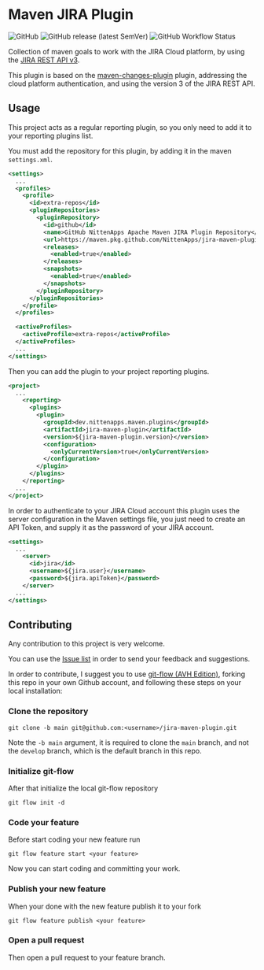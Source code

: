 <!---
 Copyright (c) 2020. Sergio Walberto Del Valle y Gutiérrez (NittenApps)

 Licensed under the Apache License, Version 2.0 (the "License");
 you may not use this file except in compliance with the License.
 You may obtain a copy of the License at

      http://www.apache.org/licenses/LICENSE-2.0

 Unless required by applicable law or agreed to in writing, software
 distributed under the License is distributed on an "AS IS" BASIS,
 WITHOUT WARRANTIES OR CONDITIONS OF ANY KIND, either express or implied.
 See the License for the specific language governing permissions and
 limitations under the License.
-->
# Maven JIRA Plugin
![GitHub](https://img.shields.io/github/license/NittenApps/jira-maven-plugin?style=plastic)
![GitHub release (latest SemVer)](https://img.shields.io/github/v/release/NittenApps/jira-maven-plugin?sort=semver&style=plastic)
![GitHub Workflow Status](https://img.shields.io/github/workflow/status/NittenApps/jira-maven-plugin/Java%20CI%20with%20Maven?style=plastic)

Collection of maven goals to work with the JIRA Cloud platform, by using the
[JIRA REST API v3](https://developer.atlassian.com/cloud/jira/platform/rest/v3/).

This plugin is based on the [maven-changes-plugin](http://maven.apache.org/plugins/maven-changes-plugin/) plugin,
addressing the cloud platform authentication, and using the version 3 of the JIRA REST API.

## Usage
This project acts as a regular reporting plugin, so you only need to add it to your reporting plugins list.

You must add the repository for this plugin, by adding it in the maven `settings.xml`.

```xml
<settings>
  ...
  <profiles>
    <profile>
      <id>extra-repos</id>
      <pluginRepositories>
        <pluginRepository>
          <id>github</id>
          <name>GitHub NittenApps Apache Maven JIRA Plugin Repository</name>
          <url>https://maven.pkg.github.com/NittenApps/jira-maven-plugin</url>
          <releases>
            <enabled>true</enabled>
          </releases>
          <snapshots>
            <enabled>true</enabled>
          </snapshots>
        </pluginRepository>
      </pluginRepositories>
    </profile>
  </profiles>

  <activeProfiles>
    <activeProfile>extra-repos</activeProfile>
  </activeProfiles>
  ...
</settings>
```

Then you can add the plugin to your project reporting plugins.

```xml
<project>
  ...
    <reporting>
      <plugins>
        <plugin>
          <groupId>dev.nittenapps.maven.plugins</groupId>
          <artifactId>jira-maven-plugin</artifactId>
          <version>${jira-maven-plugin.version}</version>
          <configuration>
            <onlyCurrentVersion>true</onlyCurrentVersion>
          </configuration>
        </plugin>
      </plugins>
    </reporting>
  ...
</project>
```

In order to authenticate to your JIRA Cloud account this plugin uses the server configuration in the Maven settings
file, you just need to create an API Token, and supply it as the password of your JIRA account.

```xml
<settings>
  ...
    <server>
      <id>jira</id>
      <username>${jira.user}</username>
      <password>${jira.apiToken}</password>
    </server>
  ...
</settings>
```

## Contributing
Any contribution to this project is very welcome.

You can use the [Issue list](https://github.com/nittenapps/jira-maven-plugin/issues) in order to send your feedback and
suggestions.

In order to contribute, I suggest you to use [git-flow (AVH Edition)](https://github.com/petervanderdoes/gitflow-avh),
forking this repo in your own Github account, and following these steps on your local installation:

### Clone the repository

```shell
git clone -b main git@github.com:<username>/jira-maven-plugin.git
```

Note the `-b main` argument, it is required to clone the `main` branch, and not the `develop` branch, which is the
default branch in this repo.

### Initialize git-flow
After that initialize the local git-flow repository

```shell
git flow init -d
```

### Code your feature
Before start coding your new feature run

```shell
git flow feature start <your feature>
```

Now you can start coding and committing your work.

### Publish your new feature
When your done with the new feature publish it to your fork

```shell
git flow feature publish <your feature>
```

### Open a pull request

Then open a pull request to your feature branch.
